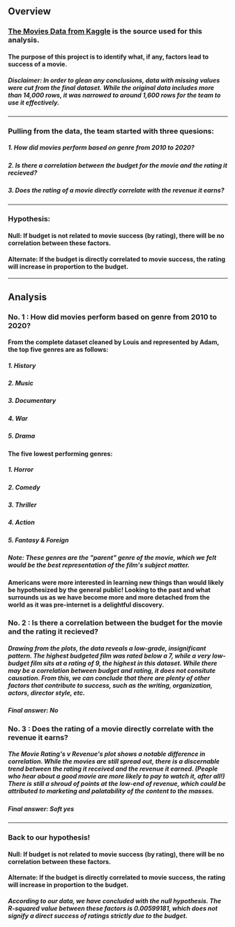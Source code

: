 ## Overview

### [The Movies Data from Kaggle](https://www.kaggle.com/datasets/rounakbanik/the-movies-dataset) is the source used for this analysis.
#### The purpose of this project is to identify what, if any, factors lead to success of a movie.
##### Disclaimer: In order to glean any conclusions, data with missing values were cut from the final dataset. While the original data includes more than 14,000 rows, it was narrowed to around 1,600 rows for the team to use it effectively.
---
### Pulling from the data, the team started with three quesions:
##### 1. How did movies perform based on genre from 2010 to 2020?
##### 2. Is there a correlation between the budget for the movie and the rating it recieved?
##### 3. Does the rating of a movie directly correlate with the revenue it earns?
---
### Hypothesis:
#### Null: If budget is not related to movie success (by rating), there will be no correlation between these factors.
#### Alternate: If the budget is directly correlated to movie success, the rating will increase in proportion to the budget.
---
## Analysis
### No. 1 : How did movies perform based on genre from 2010 to 2020?
#### From the complete dataset cleaned by Louis and represented by Adam, the top five genres are as follows:
  ##### 1. History
  ##### 2. Music
  ##### 3. Documentary
  ##### 4. War
  ##### 5. Drama

#### The five lowest performing genres:
  ##### 1. Horror
  ##### 2. Comedy
  ##### 3. Thriller
  ##### 4. Action
  ##### 5. Fantasy & Foreign
##### Note: These genres are the "parent" genre of the movie, which we felt would be the best representation of the film's subject matter.
#### Americans were more interested in learning new things than would likely be hypothesized by the general public! Looking to the past and what surrounds us as we have become more and more detached from the world as it was pre-internet is a delightful discovery.
### No. 2 : Is there a correlation between the budget for the movie and the rating it recieved?
##### Drawing from the plots, the data reveals a low-grade, insignificant pattern. The highest budgeted film was rated below a 7, while a very low-budget film sits at a rating of 9, the highest in this dataset. While there may be a correlation between budget and rating, it does not consitute causation. From this, we can conclude that there are plenty of other factors that contribute to success, such as the writing, organization, actors, director style, etc.
##### Final answer: No
### No. 3 : Does the rating of a movie directly correlate with the revenue it earns?
##### The Movie Rating's v Revenue's plot shows a notable difference in correlation. While the movies are still spread out, there is a discernable trend between the rating it received and the revenue it earned. (People who hear about a good movie are more likely to pay to watch it, after all!) There is still a shroud of points at the low-end of revenue, which could be attributed to marketing and palatability of the content to the masses.
##### Final answer: Soft yes
---
### Back to our hypothesis!
#### Null: If budget is not related to movie success (by rating), there will be no correlation between these factors.
#### Alternate: If the budget is directly correlated to movie success, the rating will increase in proportion to the budget.
##### According to our data, we have concluded with the null hypothesis. The R-squared value between these factors is 0.00599181, which does not signify a direct success of ratings strictly due to the budget. 
